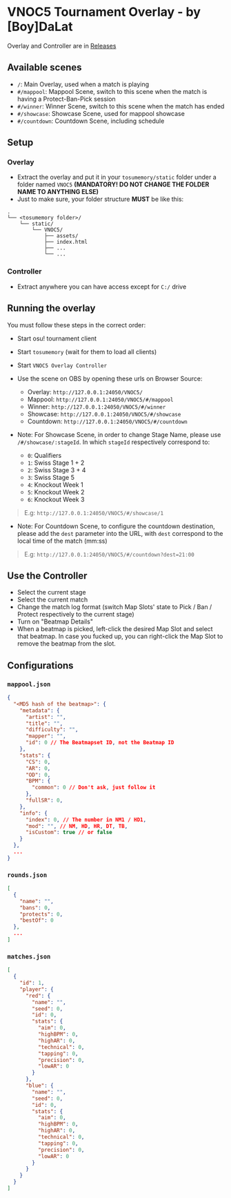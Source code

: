 # VNOC5 Tournament Overlay - by [Boy]DaLat
Overlay and Controller are in [Releases](https://github.com/FukutoTojido/vcl-guide/releases)
## Available scenes
- `/`: Main Overlay, used when a match is playing
- `#/mappool`: Mappool Scene, switch to this scene when the match is having a Protect-Ban-Pick session
- `#/winner`: Winner Scene, switch to this scene when the match has ended
- `#/showcase`: Showcase Scene, used for mappool showcase
- `#/countdown`: Countdown Scene, including schedule
## Setup
### Overlay
- Extract the overlay and put it in your `tosumemory/static` folder under a folder named `VNOC5` **(MANDATORY! DO NOT CHANGE THE FOLDER NAME TO ANYTHING ELSE)**
- Just to make sure, your folder structure **MUST** be like this:
```
.
└── <tosumemory folder>/
    └── static/
        └── VNOC5/
            ├── assets/
            ├── index.html
            ├── ...
            └── ...
```
### Controller
- Extract anywhere you can have access except for `C:/` drive

## Running the overlay
You must follow these steps in the correct order:
- Start osu! tournament client
- Start `tosumemory` (wait for them to load all clients)
- Start `VNOC5 Overlay Controller`
- Use the scene on OBS by opening these urls on Browser Source:
  - Overlay: `http://127.0.0.1:24050/VNOC5/`
  - Mappool: `http://127.0.0.1:24050/VNOC5/#/mappool`
  - Winner: `http://127.0.0.1:24050/VNOC5/#/winner`
  - Showcase: `http://127.0.0.1:24050/VNOC5/#/showcase`
  - Countdown: `http://127.0.0.1:24050/VNOC5/#/countdown`

- Note: For Showcase Scene, in order to change Stage Name, please use `/#/showcase/:stageId`. In which `stageId` respectively correspond to:
  - `0`: Qualifiers
  - `1`: Swiss Stage 1 + 2
  - `2`: Swiss Stage 3 + 4
  - `3`: Swiss Stage 5
  - `4`: Knockout Week 1
  - `5`: Knockout Week 2
  - `6`: Knockout Week 3
> E.g: `http://127.0.0.1:24050/VNOC5/#/showcase/1`

- Note: For Countdown Scene, to configure the countdown destination, please add the `dest` parameter into the URL, with `dest` correspond to the local time of the match (mm:ss)
> E.g: `http://127.0.0.1:24050/VNOC5/#/countdown?dest=21:00`

## Use the Controller
- Select the current stage
- Select the current match
- Change the match log format (switch Map Slots' state to Pick / Ban / Protect respectively to the current stage)
- Turn on "Beatmap Details"
- When a beatmap is picked, left-click the desired Map Slot and select that beatmap. In case you fucked up, you can right-click the Map Slot to remove the beatmap from the slot.

## Configurations
### `mappool.json`
```json
{
  "<MD5 hash of the beatmap>": {
    "metadata": {
      "artist": "",
      "title": "",
      "difficulty": "",
      "mapper": "",
      "id": 0 // The Beatmapset ID, not the Beatmap ID
    },
    "stats": {
      "CS": 0,
      "AR": 0,
      "OD": 0,
      "BPM": {
        "common": 0 // Don't ask, just follow it
      },
      "fullSR": 0,
    },
    "info": {
      "index": 0, // The number in NM1 / HD1,
      "mod": "", // NM, HD, HR, DT, TB,
      "isCustom": true // or false
    }
  },
  ...
}
```
### `rounds.json`
```json
[
  {
    "name": "",
    "bans": 0,
    "protects": 0,
    "bestOf": 0
  },
  ...
]
```
### `matches.json`
```json
[
  {
    "id": 1,
    "player": {
      "red": {
        "name": "",
        "seed": 0,
        "id": 0,
        "stats": {
          "aim": 0,
          "highBPM": 0,
          "highAR": 0,
          "technical": 0,
          "tapping": 0,
          "precision": 0,
          "lowAR": 0
        }
      },
      "blue": {
        "name": "",
        "seed": 0,
        "id": 0,
        "stats": {
          "aim": 0,
          "highBPM": 0,
          "highAR": 0,
          "technical": 0,
          "tapping": 0,
          "precision": 0,
          "lowAR": 0
        }
      }
    }
  }
]
```
